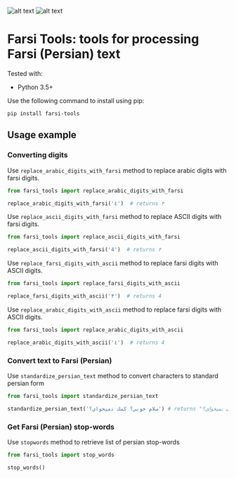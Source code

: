 ![alt text][pypi_version] ![alt text][licence_version]

# Farsi Tools: tools for processing Farsi (Persian) text

Tested with:
* Python 3.5+

Use the following command to install using pip:
```
pip install farsi-tools
```

## Usage example
### Converting digits

Use `replace_arabic_digits_with_farsi` method to replace arabic digits with farsi digits.
```python
from farsi_tools import replace_arabic_digits_with_farsi

replace_arabic_digits_with_farsi('٤')  # returns ۴
```

Use `replace_ascii_digits_with_farsi` method to replace ASCII digits with farsi digits.
```python
from farsi_tools import replace_ascii_digits_with_farsi

replace_ascii_digits_with_farsi('4')  # returns ۴
```

Use `replace_farsi_digits_with_ascii` method to replace farsi digits with ASCII digits.
```python
from farsi_tools import replace_farsi_digits_with_ascii

replace_farsi_digits_with_ascii('۴')  # returns 4
```

Use `replace_arabic_digits_with_ascii` method to replace farsi digits with ASCII digits.
```python
from farsi_tools import replace_arabic_digits_with_ascii

replace_arabic_digits_with_ascii('٤')  # returns 4
```


### Convert text to Farsi (Persian)
Use `standardize_persian_text` method to convert characters to standard persian form
```python
from farsi_tools import standardize_persian_text

standardize_persian_text('سلام خوبي؟ کمك ﻧميخواي؟') # returns "سلام خوبی؟ کمک نمیخوای؟"
```

### Get Farsi (Persian) stop-words
Use `stopwords` method to retrieve list of persian stop-words
```python
from farsi_tools import stop_words

stop_words()
```


[pypi_version]: https://img.shields.io/pypi/v/farsi_tools.svg "PYPI version"
[licence_version]: https://img.shields.io/badge/license-MIT%20v2-brightgreen.svg "MIT Licence"
